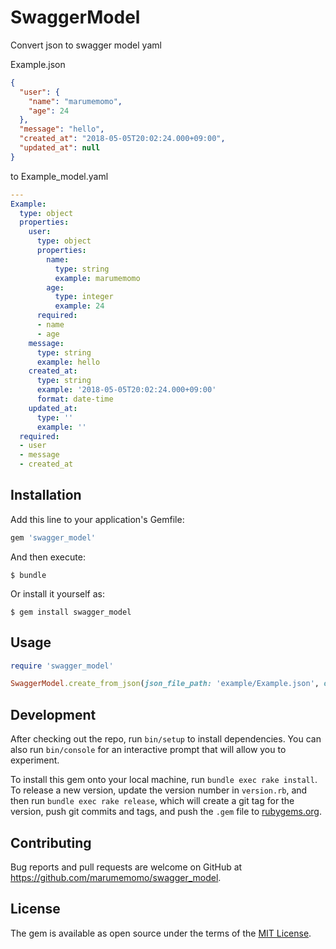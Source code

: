 # SwaggerModel

Convert json to swagger model yaml

Example.json
```json
{
  "user": {
    "name": "marumemomo",
    "age": 24
  },
  "message": "hello",
  "created_at": "2018-05-05T20:02:24.000+09:00",
  "updated_at": null
}

```

to Example_model.yaml
```yaml
---
Example:
  type: object
  properties:
    user:
      type: object
      properties:
        name:
          type: string
          example: marumemomo
        age:
          type: integer
          example: 24
      required:
      - name
      - age
    message:
      type: string
      example: hello
    created_at:
      type: string
      example: '2018-05-05T20:02:24.000+09:00'
      format: date-time
    updated_at:
      type: ''
      example: ''
  required:
  - user
  - message
  - created_at
```

## Installation

Add this line to your application's Gemfile:

```ruby
gem 'swagger_model'
```

And then execute:

    $ bundle

Or install it yourself as:

    $ gem install swagger_model

## Usage

```ruby
require 'swagger_model'

SwaggerModel.create_from_json(json_file_path: 'example/Example.json', output_path: './example/output/')
```

## Development

After checking out the repo, run `bin/setup` to install dependencies. You can also run `bin/console` for an interactive prompt that will allow you to experiment.

To install this gem onto your local machine, run `bundle exec rake install`. To release a new version, update the version number in `version.rb`, and then run `bundle exec rake release`, which will create a git tag for the version, push git commits and tags, and push the `.gem` file to [rubygems.org](https://rubygems.org).

## Contributing

Bug reports and pull requests are welcome on GitHub at https://github.com/marumemomo/swagger_model.

## License

The gem is available as open source under the terms of the [MIT License](https://opensource.org/licenses/MIT).
